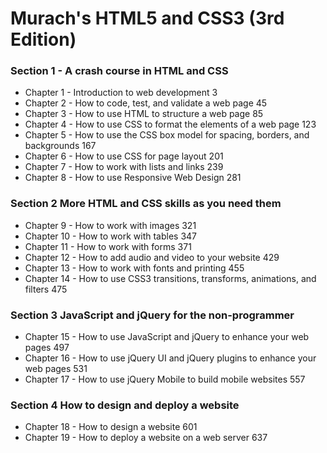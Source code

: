 # Murach's HTML5 and CSS3 (3rd Edition) 

### Section 1 - A crash course in HTML and CSS 

* Chapter 1  - Introduction to web development 3 
* Chapter 2  - How to code, test, and validate a web page 45 
* Chapter 3  - How to use HTML to structure a web page 85 
* Chapter 4  - How to use CSS to format the elements of a web page 123 
* Chapter 5  - How to use the CSS box model for spacing, borders, and backgrounds 167 
* Chapter 6  - How to use CSS for page layout 201 
* Chapter 7  - How to work with lists and links 239 
* Chapter 8  - How to use Responsive Web Design 281 

### Section 2 More HTML and CSS skills as you need them 

* Chapter 9  - How to work with images 321 
* Chapter 10  - How to work with tables 347 
* Chapter 11  - How to work with forms 371 
* Chapter 12  - How to add audio and video to your website 429 
* Chapter 13  - How to work with fonts and printing 455 
* Chapter 14  - How to use CSS3 transitions, transforms, animations, and filters 475 

### Section 3 JavaScript and jQuery for the non-programmer 

* Chapter 15  - How to use JavaScript and jQuery to enhance your web pages 497 
* Chapter 16  - How to use jQuery UI and jQuery plugins to enhance your web pages 531 
* Chapter 17  - How to use jQuery Mobile to build mobile websites 557 

### Section 4 How to design and deploy a website 

* Chapter 18  - How to design a website 601 
* Chapter 19  - How to deploy a website on a web server 637 

